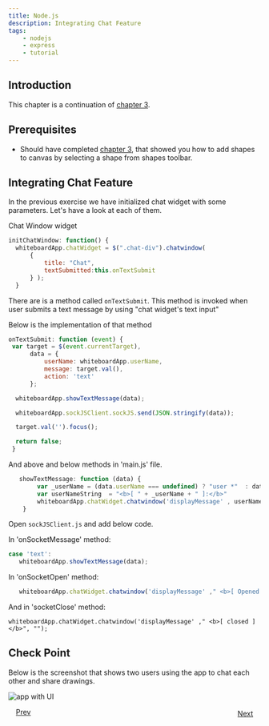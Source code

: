 ```yaml
---
title: Node.js
description: Integrating Chat Feature
tags:
    - nodejs
    - express
    - tutorial
---
```


## Introduction

This chapter is a continuation of [chapter 3](/frameworks/nodejs/nodejs-tutorial/step03-integrating-shapes-canvas.html). 

## Prerequisites

+ Should have completed [chapter 3](/frameworks/nodejs/nodejs-tutorial/step03-integrating-shapes-canvas), that showed you how to add shapes to canvas by selecting a shape from shapes toolbar.
    
    
## Integrating Chat Feature
    
In the previous exercise we have initialized chat widget with some parameters. Let's have a look at each of them.

Chat Window widget

```javascript
initChatWindow: function() {
  whiteboardApp.chatWidget = $(".chat-div").chatwindow(
      {
          title: "Chat",
          textSubmitted:this.onTextSubmit
      } );
  }
``` 
There are is a  method called `onTextSubmit`. This method is invoked when user submits a text message by using "chat widget's text input"  

Below is the implementation of that method

```javascript
onTextSubmit: function (event) {
 var target = $(event.currentTarget),
      data = {
          userName: whiteboardApp.userName,
          message: target.val(),
          action: 'text'
      };

  whiteboardApp.showTextMessage(data);

  whiteboardApp.sockJSClient.sockJS.send(JSON.stringify(data));

  target.val('').focus();

  return false;
 }
```
And above  and below methods in 'main.js' file.

```javascript
   showTextMessage: function (data) {
        var _userName = (data.userName === undefined) ? "user *"  : data.userName;
        var userNameString  = "<b>[ " + _userName + " ]:</b>"
        whiteboardApp.chatWidget.chatwindow('displayMessage' , userNameString, data.message);
    }
 ```  
Open `sockJSClient.js` and add below code.

In 'onSocketMessage' method:
```javascript
case 'text':
   whiteboardApp.showTextMessage(data);

```  

In 'onSocketOpen' method:

```javascript
   whiteboardApp.chatWidget.chatwindow('displayMessage' ," <b>[ Opened ]:</b>  ", whiteboardApp.sockJSClient.sockJS.protocol);
```
  
 And in 'socketClose' method:
 ```
 whiteboardApp.chatWidget.chatwindow('displayMessage' ," <b>[ closed ]</b>", "");
 ``` 
  
## Check Point

Below is the screenshot that shows two users using the app to chat each other and share drawings.

![app with UI](/images/screenshots/nodejs-whiteboard/whiteboard-03.png)
<p><a class="button-plain"  style="padding: 3px 15px;" href="/frameworks/nodejs/nodejs-tutorial/step03-integrating-shapes-canvas.html">Prev</a>  <a class="button-plain"  style="padding: 3px 15px; float: right;" href="/frameworks/nodejs/nodejs-tutorial/step05-deploying-whiteboardapp.html">Next</a></p>

